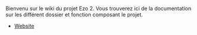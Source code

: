 Bienvenu sur le wiki du projet Ezo 2.
Vous trouverez ici de la documentation sur les différent dossier et fonction composant le projet.

* [Website](https://github.com/shobu13/ezo2Project/wiki/Ezo2-website)
